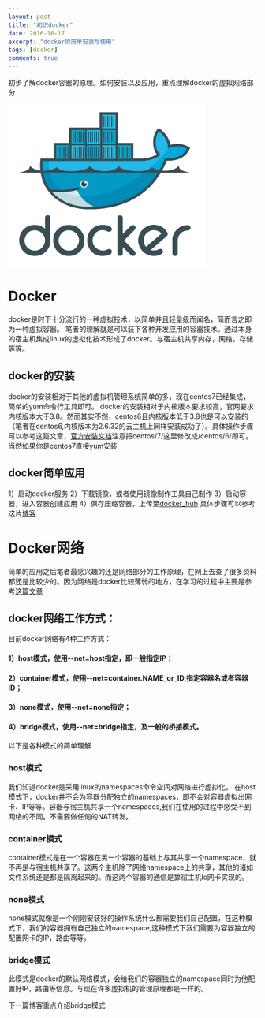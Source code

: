 ```yaml
---
layout: post
title: "初识docker"
date: 2016-10-17
excerpt: "docker的简单安装与使用"
tags: [docker]
comments: true
---
```


初步了解docker容器的原理。如何安装以及应用，重点理解docker的虚拟网络部分

![docker](../picture/docker.png)

# Docker
docker是时下十分流行的一种虚拟技术，以简单并且轻量级而闻名，简而言之即为一种虚拟容器。
笔者的理解就是可以装下各种开发应用的容器技术。通过本身的宿主机集成linux的虚拟化技术形成了docker。与宿主机共享内存，网络，存储等等。

## docker的安装
docker的安装相对于其他的虚拟机管理系统简单的多，现在centos7已经集成，简单的yum命令行工具即可。
docker的安装相对于内核版本要求较高，官网要求内核版本大于3.8。然而其实不然，centos6且内核版本低于3.8也是可以安装的（笔者在centos6,内核版本为2.6.32的云主机上同样安装成功了）。具体操作步骤可以参考这篇文章，[官方安装文档](https://docs.docker.com/engine/installation/linux/centos/)注意把centos/7/这里修改成/centos/6/即可。当然如果你是centos7直接yum安装

## docker简单应用
1）启动docker服务
2）下载镜像，或者使用镜像制作工具自己制作
3）启动容器，进入容器创建应用
4）保存压缩容器，上传至[docker_hub](https://hub.docker.com/)
具体步骤可以参考这片[博客](https://my.oschina.net/feedao/blog/223795)

# Docker网络
简单的应用之后笔者最感兴趣的还是网络部分的工作原理，在网上去查了很多资料都还是比较少的。因为网络是docker比较薄弱的地方，在学习的过程中主要是参考[这篇文章](http://www.infoq.com/cn/articles/docker-network-and-pipework-open-source-explanation-practice)

## docker网络工作方式：
目前docker网络有4种工作方式：
#### 1）host模式，使用--net=host指定，即一般指定IP；
#### 2）container模式，使用--net=container.NAME_or_ID,指定容器名或者容器ID；
#### 3）none模式，使用--net=none指定；
#### 4）bridge模式，使用--net=bridge指定，及一般的桥接模式。

以下是各种模式的简单理解
### host模式
我们知道docker是采用linux的namespaces命令空间对网络进行虚拟化。
在host模式下，docker并不会为容器分配独立的namespaces，即不会对容器虚拟出网卡、IP等等。容器与宿主机共享一个namespaces,我们在使用的过程中感受不到网络的不同。不需要做任何的NAT转发。

### container模式
container模式是在一个容器在另一个容器的基础上与其共享一个namespace，就不再是与宿主机共享了。这两个主机除了网络namespace上的共享，其他的诸如文件系统还是都是隔离起来的。而这两个容器的通信是靠宿主机lo网卡实现的。

### none模式
none模式就像是一个刚刚安装好的操作系统什么都需要我们自己配置，在这种模式下，我们的容器拥有自己独立的namespace,这种模式下我们需要为容器独立的配置网卡的IP，路由等等。

### bridge模式
此模式是docker的默认网络模式，会给我们的容器独立的namespace同时为他配置好IP，路由等信息。与现在许多虚拟机的管理原理都是一样的。

下一篇博客重点介绍bridge模式
